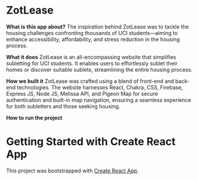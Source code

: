 # ZotLease

**What is this app about?**
The inspiration behind ZotLease was to tackle the housing challenges confronting thousands of UCI students—aiming to enhance accessibility, affordability, and stress reduction in the housing process.

**What it does**
ZotLease is an all-encompassing website that simplifies subletting for UCI students. It enables users to effortlessly sublet their homes or discover suitable sublets, streamlining the entire housing process.

**How we built it**
ZotLease was crafted using a blend of front-end and back-end technologies. The website harnesses React, Chakra, CSS, Firebase, Express JS, Node JS, Melissa API, and Pigeon Map for secure authentication and built-in map navigation, ensuring a seamless experience for both subletters and those seeking housing.

**How to run the project**
# Getting Started with Create React App

This project was bootstrapped with [Create React App](https://github.com/facebook/create-react-app).

